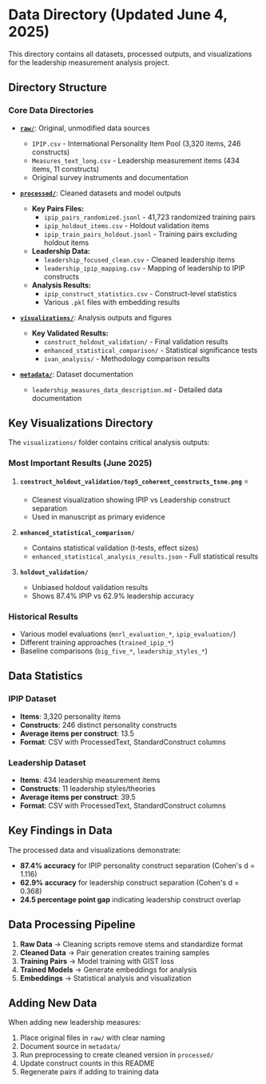 # Data Directory (Updated June 4, 2025)

This directory contains all datasets, processed outputs, and visualizations for the leadership measurement analysis project.

## Directory Structure

### Core Data Directories

- **[`raw/`](raw/)**: Original, unmodified data sources
  - `IPIP.csv` - International Personality Item Pool (3,320 items, 246 constructs)
  - `Measures_text_long.csv` - Leadership measurement items (434 items, 11 constructs)
  - Original survey instruments and documentation

- **[`processed/`](processed/)**: Cleaned datasets and model outputs
  - **Key Pairs Files:**
    - `ipip_pairs_randomized.jsonl` - 41,723 randomized training pairs
    - `ipip_holdout_items.csv` - Holdout validation items
    - `ipip_train_pairs_holdout.jsonl` - Training pairs excluding holdout items
  - **Leadership Data:**
    - `leadership_focused_clean.csv` - Cleaned leadership items
    - `leadership_ipip_mapping.csv` - Mapping of leadership to IPIP constructs
  - **Analysis Results:**
    - `ipip_construct_statistics.csv` - Construct-level statistics
    - Various `.pkl` files with embedding results

- **[`visualizations/`](#visualizations)**: Analysis outputs and figures
  - **Key Validated Results:**
    - `construct_holdout_validation/` - Final validation results
    - `enhanced_statistical_comparison/` - Statistical significance tests
    - `ivan_analysis/` - Methodology comparison results

- **[`metadata/`](metadata/)**: Dataset documentation
  - `leadership_measures_data_description.md` - Detailed data documentation

## Key Visualizations Directory

The `visualizations/` folder contains critical analysis outputs:

### Most Important Results (June 2025)

1. **`construct_holdout_validation/top5_coherent_constructs_tsne.png`** ⭐
   - Cleanest visualization showing IPIP vs Leadership construct separation
   - Used in manuscript as primary evidence

2. **`enhanced_statistical_comparison/`**
   - Contains statistical validation (t-tests, effect sizes)
   - `enhanced_statistical_analysis_results.json` - Full statistical results

3. **`holdout_validation/`**
   - Unbiased holdout validation results
   - Shows 87.4% IPIP vs 62.9% leadership accuracy

### Historical Results
- Various model evaluations (`mnrl_evaluation_*`, `ipip_evaluation/`)
- Different training approaches (`trained_ipip_*`)
- Baseline comparisons (`big_five_*`, `leadership_styles_*`)

## Data Statistics

### IPIP Dataset
- **Items**: 3,320 personality items
- **Constructs**: 246 distinct personality constructs
- **Average items per construct**: 13.5
- **Format**: CSV with ProcessedText, StandardConstruct columns

### Leadership Dataset  
- **Items**: 434 leadership measurement items
- **Constructs**: 11 leadership styles/theories
- **Average items per construct**: 39.5
- **Format**: CSV with ProcessedText, StandardConstruct columns

## Key Findings in Data

The processed data and visualizations demonstrate:
- **87.4% accuracy** for IPIP personality construct separation (Cohen's d = 1.116)
- **62.9% accuracy** for leadership construct separation (Cohen's d = 0.368)
- **24.5 percentage point gap** indicating leadership construct overlap

## Data Processing Pipeline

1. **Raw Data** → Cleaning scripts remove stems and standardize format
2. **Cleaned Data** → Pair generation creates training samples
3. **Training Pairs** → Model training with GIST loss
4. **Trained Models** → Generate embeddings for analysis
5. **Embeddings** → Statistical analysis and visualization

## Adding New Data

When adding new leadership measures:
1. Place original files in `raw/` with clear naming
2. Document source in `metadata/` 
3. Run preprocessing to create cleaned version in `processed/`
4. Update construct counts in this README
5. Regenerate pairs if adding to training data 